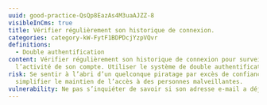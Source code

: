 ```yaml
---
uuid: good-practice-QsQp8EazAs4M3uaAJZZ-8
visibleInCms: true
title: Vérifier régulièrement son historique de connexion.
categories: category-kW-FytF1BDPDcjYzpVQvr
definitions:
  - Double authentification
content: Vérifier régulièrement son historique de connexion pour surveiller
  l’activité de son compte. Utiliser le système de double authentification.
risk: Se sentir à l’abri d’un quelconque piratage par excès de confiance et
  simplifier le maintien de l’accès à des personnes malveillantes.
vulnerability: Ne pas s’inquiéter de savoir si son adresse e-mail a déjà été piratée.
---
```

